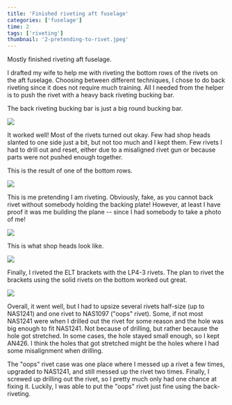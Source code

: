 ```yaml
---
title: 'Finished riveting aft fuselage'
categories: ['fuselage']
time: 2
tags: ['riveting']
thumbnail: '2-pretending-to-rivet.jpeg'
---
```


Mostly finished riveting aft fuselage.

<!-- more -->

I drafted my wife to help me with riveting the bottom rows of the rivets on the aft fuselage. Choosing between different techniques, I chose to do back riveting since it does not require much training. All I needed from the helper is to push the rivet with a heavy back riveting bucking bar.

The back riveting bucking bar is just a big round bucking bar.

![](0-backriveting-bucking-bar.jpeg)

It worked well! Most of the rivets turned out okay. Few had shop heads slanted to one side just a bit, but not too much and I kept them. Few rivets I had to drill out and reset, either due to a misaligned rivet gun or because parts were not pushed enough together.

This is the result of one of the bottom rows.

![](1-the-row-of-rivets.jpeg)

This is me pretending I am riveting. Obviously, fake, as you cannot back rivet without somebody holding the backing plate! However, at least I have proof it was me building the plane -- since I had somebody to take a photo of me!

![](2-pretending-to-rivet.jpeg)

This is what shop heads look like. 

![](4-shop-heads.jpeg)

Finally, I riveted the ELT brackets with the LP4-3 rivets. The plan to rivet the brackets using the solid rivets on the bottom worked out great.

![](5-riveted-brackets.jpeg)

Overall, it went well, but I had to upsize several rivets half-size (up to NAS1241) and one rivet to NAS1097 ("oops" rivet). Some, if not most NAS1241 were when I drilled out the rivet for some reason and the hole was big enough to fit NAS1241. Not because of drilling, but rather because the hole got stretched. In some cases, the hole stayed small enough, so I kept AN426. I think the holes that got stretched might be the holes where I had some misalignment when drilling.

The "oops" rivet case was one place where I messed up a rivet a few times, upgraded to NAS1241, and still messed up the rivet two times. Finally, I screwed up drilling out the rivet, so I pretty much only had one chance at fixing it. Luckily, I was able to put the "oops" rivet just fine using the back-riveting.